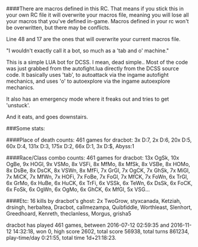 ####There are macros defined in this RC. That means if you stick this in your own RC file it will overwrite your macros file, meaning you will lose all your macros that you've defined in-game. Macros defined in your rc won't be overwritten, but there may be conflicts.

Line 48 and 17 are the ones that will overwrite your current macros file.


"I wouldn't exactly call it a bot, so much as a 'tab and o' machine."

This is a simple LUA bot for DCSS. I mean, dead simple.. Most of the code was just grabbed from the autofight.lua directly from the DCSS source code. It basically uses 'tab', to autoattack via the ingame autofight mechanics, and uses 'o' to autoexplore via the ingame autoexplore mechanics.

It also has an emergency mode where it freaks out and tries to get 'unstuck'.

And it eats, and goes downstairs.



###Some stats:

####Place of death counts:
461 games for dracbot: 3x D:7, 2x D:6, 20x D:5, 60x D:4, 131x D:3, 175x D:2, 66x D:1, 3x D:$, Abyss:1

####Race/Class combo counts:
461 games for dracbot: 13x OgSk, 10x OgBe, 9x HOGl, 9x VSMo, 8x VSFi, 8x MfMo, 8x MfSk, 8x VSBe, 8x HOMo, 8x DsBe, 8x DsCK, 8x VSWn, 8x MfFi, 7x GrGl, 7x OgCK, 7x GhSk, 7x MiGl, 7x MiCK, 7x MfWn, 7x HOFi, 7x FoBe, 7x FoGl, 7x MfCK, 7x FoWn, 6x TrGl, 6x GrMo, 6x HuBe, 6x HuCK, 6x TrFi, 6x VSSk, 6x TeWn, 6x DsSk, 6x FoCK, 6x FoSk, 6x OgWn, 6x OgMo, 6x GhCK, 6x MfGl, 5x VSG...

####Etc:
16 kills by dracbot's ghost: 2x TwoGrow, styxcanada, Ketziah, drsingh, herbaltea, Dracbot, callmezampa, Quibfiddle, Worthleast, Slenhort, Greedhoard, Kenreth, theclanless, Morgus, grisha5

dracbot has played 461 games, between 2016-07-12 02:59:35 and 2016-11-12 14:32:18, won 0, high score 2602, total score 56938, total turns 861234, play-time/day 0:21:55, total time 1d+21:18:23.